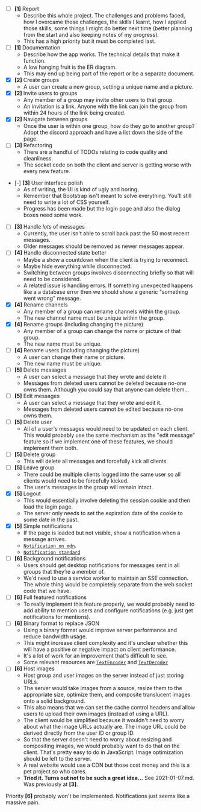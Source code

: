 - [ ] **[1]** Report
    - Describe this whole project. The challenges and problems faced, how I
      overcame those challenges, the skills I learnt, how I applied those 
      skills, some things I might do better next time (better planning from the
      start and also keeping notes of my progress).
    - This has a high priority but it must be completed last.
- [ ] **[1]** Documentation
    - Describe how the app works. The technical details that make it function.
    - A low hanging fruit is the ER diagram.
    - This may end up being part of the report or be a separate document.
- [x] **[2]** Create groups
    - A user can create a new group, setting a unique name and a picture.
- [x] **[2]** Invite users to groups
    - Any member of a group may invite other users to that group.
    - An invitation is a link. Anyone with the link can join the group from
      within 24 hours of the link being created.
- [x] **[2]** Navigate between groups
    - Once the user is within one group, how do they go to another group? Adopt
      the discord approach and have a list down the side of the page.
- [ ] **[3]** Refactoring
    - There are a handful of TODOs relating to code quality and cleanliness.
    - The socket code on both the client and server is getting worse with every
      new feature.
- [-] **[3]** User interface polish
    - As of writing, the UI is kind of ugly and boring.
    - Remember that Bootstrap isn't meant to solve everything. You'll still need
      to write a lot of CSS yourself.
    - Progress has been made but the login page and also the dialog boxes need
      some work.
- [ ] **[3]** Handle *lots* of messages
    - Currently, the user isn't able to scroll back past the 50 most recent
      messages.
    - Older messages should be removed as newer messages appear.
- [ ] **[4]** Handle disconnected state better
    - Maybe a show a countdown when the client is trying to reconnect.
    - Maybe hide everything while disconnected.
    - Switching between groups involves disconnecting briefly so that will
      need to be considered.
    - A related issue is handling errors. If something unexpected happens like a
      a database error then we should show a generic "something went wrong"
      message.
- [x] **[4]** Rename channels
    - Any member of a group can rename channels within the group.
    - The new channel name must be unique within the group.
- [x] **[4]** Rename groups (including changing the picture)
    - Any member of a group can change the name or picture of that group.
    - The new name must be unique.
- [ ] **[4]** Rename users (including changing the picture)
    - A user can change their name or picture.
    - The new name must be unique.
- [ ] **[5]** Delete messages
    - A user can select a message that they wrote and delete it
    - Messages from deleted users cannot be deleted because no-one owns them.
      Although you could say that anyone can delete them...
- [ ] **[5]** Edit messages
    - A user can select a message that they wrote and edit it.
    - Messages from deleted users cannot be edited because no-one owns them.
- [ ] **[5]** Delete user
    - All of a user's messages would need to be updated on each client. This
      would probably use the same mechanism as the "edit message" feature so if
      we implement one of these features, we should implement them both.
- [ ] **[5]** Delete group
    - This will delete all messages and forcefully kick all clients.
- [ ] **[5]** Leave group
    - There could be multiple clients logged into the same user so all clients
      would need to be forcefully kicked.
    - The user's messages in the group will remain intact.
- [x] **[5]** Logout
    - This would essentially involve deleting the session cookie and then load
      the login page.
    - The server only needs to set the expiration date of the cookie to some
      date in the past.
- [x] **[5]** Simple notifications
    - If the page is loaded but not visible, show a notification when a message
      arrives.
    - [`Notification on mdn`](https://developer.mozilla.org/en-US/docs/Web/API/Notifications_API/Using_the_Notifications_API).
    - [`Notification standard`](https://notifications.spec.whatwg.org/)
- [ ] **[6]** Background notifications
    - Users should get desktop notifications for messages sent in all groups
      that they’re a member of.
    - We'd need to use a service worker to maintain an SSE connection. The whole
      thing would be completely separate from the web socket code that we have.
- [ ] **[6]** Full featured notifications
    - To really implement this feature properly, we would probably need to add
      ability to mention users and configure notifications (e.g. just get
      notifications for mentions).
- [ ] **[6]** Binary format to replace JSON
    - Using a binary format would improve server performance and reduce
      bandwidth usage.
    - This might increase client complexity and it's unclear whether this will
      have a positive or negative impact on client performance.
    - It's a lot of work for an improvement that's difficult to see.
    - Some relevant resources are
      [`TextEncoder`](https://developer.mozilla.org/en-US/docs/Web/API/TextEncoder)
      and
      [`TextDecoder`](https://developer.mozilla.org/en-US/docs/Web/API/TextDecoder)
- [ ] **[6]** Host images
    - Host group and user images on the server instead of just storing URLs.
    - The server would take images from a source, resize them to the appropriate
      size, optimize them, and composite translucent images onto a solid
      background.
    - This also means that we can set the cache control headers and allow users
      to upload their own images (instead of using a URL).
    - The client would be simplified because it wouldn't need to worry about
      what the image URLs actually are. The image URL could be derived directly
      from the user ID or group ID.
    - So that the server doesn't need to worry about resizing and compositing
      images, we would probably want to do that on the client. That's pretty
      easy to do in JavaScript. Image optimization should be left to the server.
    - A real website would use a CDN but those cost money and this is a pet
      project so who cares.
    - **Tried it. Turns out not to be such a great idea...** See 2021-01-07.md.
      Was previously at **[3]**.

Priority **[6]** probably won't be implemented. Notifications just seems like a
massive pain.
